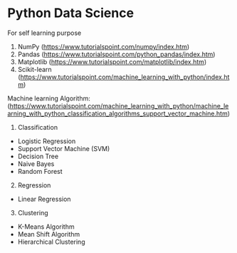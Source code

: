 # Python Data Science
For self learning purpose

1. NumPy (https://www.tutorialspoint.com/numpy/index.htm)
2. Pandas (https://www.tutorialspoint.com/python_pandas/index.htm)
3. Matplotlib (https://www.tutorialspoint.com/matplotlib/index.htm)
4. Scikit-learn (https://www.tutorialspoint.com/machine_learning_with_python/index.htm)

Machine learning Algorithm: (https://www.tutorialspoint.com/machine_learning_with_python/machine_learning_with_python_classification_algorithms_support_vector_machine.htm)
1. Classification 
- Logistic Regression
- Support Vector Machine (SVM)
- Decision Tree
- Naive Bayes
- Random Forest

2. Regression
- Linear Regression

3. Clustering
- K-Means Algorithm
- Mean Shift Algorithm
- Hierarchical Clustering
